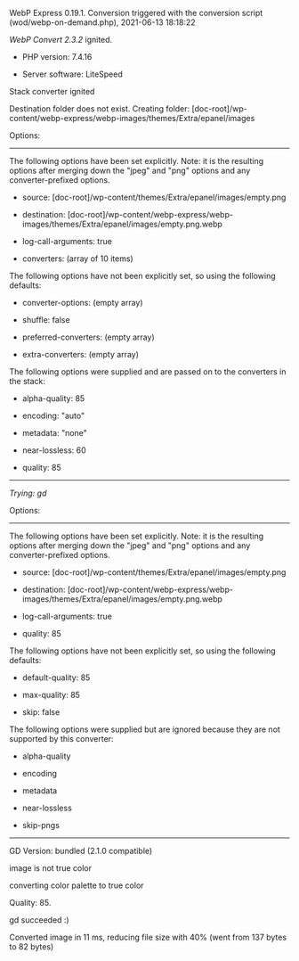 WebP Express 0.19.1. Conversion triggered with the conversion script (wod/webp-on-demand.php), 2021-06-13 18:18:22

*WebP Convert 2.3.2*  ignited.
- PHP version: 7.4.16
- Server software: LiteSpeed

Stack converter ignited
Destination folder does not exist. Creating folder: [doc-root]/wp-content/webp-express/webp-images/themes/Extra/epanel/images

Options:
------------
The following options have been set explicitly. Note: it is the resulting options after merging down the "jpeg" and "png" options and any converter-prefixed options.
- source: [doc-root]/wp-content/themes/Extra/epanel/images/empty.png
- destination: [doc-root]/wp-content/webp-express/webp-images/themes/Extra/epanel/images/empty.png.webp
- log-call-arguments: true
- converters: (array of 10 items)

The following options have not been explicitly set, so using the following defaults:
- converter-options: (empty array)
- shuffle: false
- preferred-converters: (empty array)
- extra-converters: (empty array)

The following options were supplied and are passed on to the converters in the stack:
- alpha-quality: 85
- encoding: "auto"
- metadata: "none"
- near-lossless: 60
- quality: 85
------------


*Trying: gd* 

Options:
------------
The following options have been set explicitly. Note: it is the resulting options after merging down the "jpeg" and "png" options and any converter-prefixed options.
- source: [doc-root]/wp-content/themes/Extra/epanel/images/empty.png
- destination: [doc-root]/wp-content/webp-express/webp-images/themes/Extra/epanel/images/empty.png.webp
- log-call-arguments: true
- quality: 85

The following options have not been explicitly set, so using the following defaults:
- default-quality: 85
- max-quality: 85
- skip: false

The following options were supplied but are ignored because they are not supported by this converter:
- alpha-quality
- encoding
- metadata
- near-lossless
- skip-pngs
------------

GD Version: bundled (2.1.0 compatible)
image is not true color
converting color palette to true color
Quality: 85. 
gd succeeded :)

Converted image in 11 ms, reducing file size with 40% (went from 137 bytes to 82 bytes)
